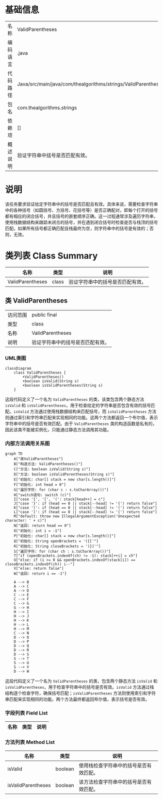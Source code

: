 # 基础信息

|      |      |
|------|------|
| 名称 | ValidParentheses |
| 编码语言 | .java |
| 代码路径 | Java/src/main/java/com/thealgorithms/strings/ValidParentheses.java |
| 包名 | com.thealgorithms.strings |
| 依赖项 | [] |
| 概述说明 | 验证字符串中括号是否匹配有效。 |

# 说明

该任务要求验证给定字符串中的括号是否匹配且有效。具体来说，需要检查字符串中的各种括号（如圆括号、方括号、花括号等）是否正确配对，即每个打开的括号都有相应的闭合括号，并且括号的嵌套顺序正确。这一过程通常涉及遍历字符串，使用栈数据结构来跟踪未闭合的括号，并在遇到闭合括号时检查是否与栈顶的括号匹配。如果所有括号都正确匹配且栈最终为空，则字符串中的括号是有效的；否则，无效。

# 类列表 Class Summary

| 名称   | 类型  | 说明 |
|-------|------|-------------|
| ValidParentheses | class | 验证字符串中的括号是否匹配有效。 |



## 类 ValidParentheses

|      |      |
|------|------|
| 访问范围 | public final |
| 类型 | class |
| 名称 | ValidParentheses |
| 说明 | 验证字符串中的括号是否匹配有效。 |


### UML类图

```mermaid
classDiagram
    class ValidParentheses {
        +ValidParentheses()
        +boolean isValid(String s)
        +boolean isValidParentheses(String s)
    }
```

这段代码定义了一个名为 `ValidParentheses` 的类，该类包含两个静态方法 `isValid` 和 `isValidParentheses`，用于检查给定的字符串是否包含有效的括号匹配。`isValid` 方法通过使用栈数据结构来匹配括号，而 `isValidParentheses` 方法则通过索引和字符串匹配来实现相同的功能。这两个方法都返回一个布尔值，表示字符串中的括号是否有效匹配。由于 `ValidParentheses` 类的构造函数是私有的，因此该类不能被实例化，只能通过静态方法调用其功能。


### 内部方法调用关系图

```mermaid
graph TD
    A["类ValidParentheses"]
    B["构造方法: ValidParentheses()"]
    C["方法: boolean isValid(String s)"]
    D["方法: boolean isValidParentheses(String s)"]
    E["初始化: char[] stack = new char[s.length()]"]
    F["初始化: int head = 0"]
    G["遍历字符: for (char c : s.toCharArray())"]
    H["switch语句: switch (c)"]
    I["case '{', '[', '(': stack[head++] = c"]
    J["case '}': if (head == 0 || stack[--head] != '{') return false"]
    K["case ')': if (head == 0 || stack[--head] != '(') return false"]
    L["case ']': if (head == 0 || stack[--head] != '[') return false"]
    M["default: throw new IllegalArgumentException('Unexpected character: ' + c)"]
    N["返回: return head == 0"]
    O["初始化: int i = -1"]
    P["初始化: char[] stack = new char[s.length()]"]
    Q["初始化: String openBrackets = '({['"]
    R["初始化: String closeBrackets = ')}]'"]
    S["遍历字符: for (char ch : s.toCharArray())"]
    T["if (openBrackets.indexOf(ch) != -1): stack[++i] = ch"]
    U["else: if (i >= 0 && openBrackets.indexOf(stack[i]) == closeBrackets.indexOf(ch)) i--"]
    V["else: return false"]
    W["返回: return i == -1"]

    A --> B
    A --> C
    A --> D
    C --> E
    C --> F
    C --> G
    G --> H
    H --> I
    H --> J
    H --> K
    H --> L
    H --> M
    C --> N
    D --> O
    D --> P
    D --> Q
    D --> R
    D --> S
    S --> T
    S --> U
    S --> V
    D --> W
```

这段代码定义了一个名为 `ValidParentheses` 的类，包含两个静态方法 `isValid` 和 `isValidParentheses`，用于检查字符串中的括号是否有效。`isValid` 方法通过栈结构逐个检查字符，确保括号匹配；`isValidParentheses` 方法则使用索引和字符串匹配来实现相同的功能。两个方法最终都返回布尔值，表示括号是否有效。

### 字段列表 Field List

| 名称  | 类型  | 说明 |
|-------|-------|------|

### 方法列表 Method List

| 名称  | 类型  | 说明 |
|-------|-------|------|
| isValid | boolean | 使用栈检查字符串中的括号是否有效匹配。 |
| isValidParentheses | boolean | 该方法检查字符串中的括号是否有效匹配。 |





